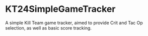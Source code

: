 # KT24SimpleGameTracker
A simple Kill Team game tracker, aimed to provide Crit and Tac Op selection, as well as basic score tracking.
